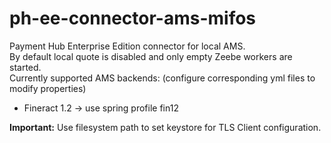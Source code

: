 # ph-ee-connector-ams-mifos
Payment Hub Enterprise Edition connector for local AMS.  
By default local quote is disabled and only empty Zeebe workers are started.  
Currently supported AMS backends: (configure corresponding yml files to modify properties)
* Fineract 1.2 -> use spring profile fin12

**Important:** Use filesystem path to set keystore for TLS Client configuration.